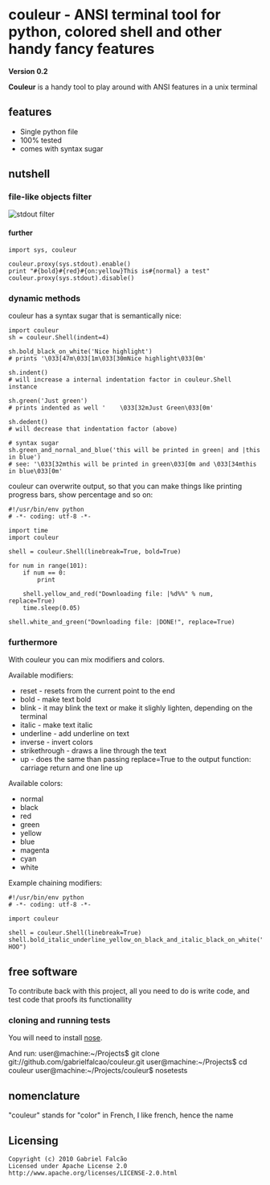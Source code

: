 # couleur - ANSI terminal tool for python, colored shell and other handy fancy features
__Version 0.2__

__Couleur__ is a handy tool to play around with ANSI features in a
unix terminal

## features

+ Single python file
+ 100% tested
+ comes with syntax sugar

## nutshell

### file-like objects filter

![stdout filter](http://gnu.gabrielfalcao.com/couleur_filter.png)

#### further

    import sys, couleur

    couleur.proxy(sys.stdout).enable()
    print "#{bold}#{red}#{on:yellow}This is#{normal} a test"
    couleur.proxy(sys.stdout).disable()

### dynamic methods

couleur has a syntax sugar that is semantically nice:

    import couleur
    sh = couleur.Shell(indent=4)

    sh.bold_black_on_white('Nice highlight')
    # prints '\033[47m\033[1m\033[30mNice highlight\033[0m'

    sh.indent()
    # will increase a internal indentation factor in couleur.Shell instance

    sh.green('Just green')
    # prints indented as well '    \033[32mJust Green\033[0m'

    sh.dedent()
    # will decrease that indentation factor (above)

    # syntax sugar
    sh.green_and_nornal_and_blue('this will be printed in green| and |this in blue')
    # see: '\033[32mthis will be printed in green\033[0m and \033[34mthis in blue\033[0m'

couleur can overwrite output, so that you can make things like printing progress bars, show percentage and so on:

    #!/usr/bin/env python
    # -*- coding: utf-8 -*-

    import time
    import couleur

    shell = couleur.Shell(linebreak=True, bold=True)

    for num in range(101):
        if num == 0:
            print

        shell.yellow_and_red("Downloading file: |%d%%" % num, replace=True)
        time.sleep(0.05)

    shell.white_and_green("Downloading file: |DONE!", replace=True)

### furthermore

With couleur you can mix modifiers and colors.

Available modifiers:

+ reset - resets from the current point to the end
+ bold - make text bold
+ blink - it may blink the text or make it slighly lighten, depending on the terminal
+ italic - make text italic
+ underline - add underline on text
+ inverse - invert colors
+ strikethrough - draws a line through the text
+ up - does the same than passing replace=True to the output function: carriage return and one line up

Available colors:

+ normal
+ black
+ red
+ green
+ yellow
+ blue
+ magenta
+ cyan
+ white

Example chaining modifiers:

    #!/usr/bin/env python
    # -*- coding: utf-8 -*-

    import couleur

    shell = couleur.Shell(linebreak=True)
    shell.bold_italic_underline_yellow_on_black_and_italic_black_on_white("WOO| HOO")

## free software

To contribute back with this project, all you need to do is write code, and test code that proofs its functionallity

### cloning and running tests

You will need to install [nose](http://somethingaboutorange.com/mrl/projects/nose/0.11.3/ "a pretty way for testing in python").

And run:
    user@machine:~/Projects$ git clone git://github.com/gabrielfalcao/couleur.git
    user@machine:~/Projects$ cd couleur
    user@machine:~/Projects/couleur$ nosetests

## nomenclature

  "couleur" stands for "color" in French, I like french, hence the name

## Licensing

    Copyright (c) 2010 Gabriel Falcão
    Licensed under Apache License 2.0
    http://www.apache.org/licenses/LICENSE-2.0.html
